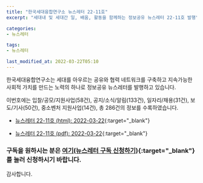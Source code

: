 ```yaml
---
title: "한국세대융합연구소 뉴스레터 22-11호"
excerpt: "세대내 및 세대간 일, 배움, 활동을 함께하는 정보공유 뉴스레터 22-11호 발행" 

categories:
- 뉴스레터

tags:
- 뉴스레터

last_modified_at: 2022-03-22T05:10
---
```


한국세대융합연구소는 세대를 아우르는 공유와 협력 네트워크를 구축하고 지속가능한 사회적 가치를 만드는 노력의 하나로 정보공유 뉴스레터를 발행하고 있습니다.

이번호에는 입찰/공모/지원사업(58건), 공지/소식/알림(133건), 일자리/채용(31건), 보도/기사(50건), 중소벤처 지원사업(14건), 총 286건의 정보를 수록하였습니다.

* [뉴스레터 22-11호 (html): 2022-03-22](https://gcrcenter.github.io/assets/htmls/gcrc_news_letter_20220322.html){:target="_blank"}

* [뉴스레터 22-11호 (pdf): 2022-03-22](https://gcrcenter.github.io/assets/pdfs/news_letter_20220322.pdf){:target="_blank"}


### 구독을 원하시는 분은 [여기(뉴스레터 구독 신청하기)](https://forms.gle/MJ5gVHCdunBXXWVB7){:target="_blank"} 를 눌러 신청하시기 바랍니다.


감사합니다.